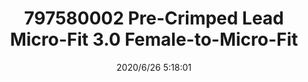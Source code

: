 ﻿---
layout: post 
title: 797580002 Pre-Crimped Lead Micro-Fit 3.0 Female-to-Micro-Fit
tags: 
categories: wire-harness
overview: Cable Assemblies,Pre-Crimped Lead Micro-Fit 3.0 Female-to-Micro-Fit 3.0 Female Tin Plated, 150mm, 20 AWG
series: 
part_number: 797580002
thumb_img: static/202006/335-thumb-20200626132012.jpg
small_img: static/202006/335-20200626132012.jpg
date: 2020/6/26 5:18:01
---



